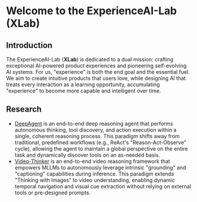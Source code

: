 # Welcome to the ExperienceAI-Lab (XLab)

## Introduction
The ExperienceAI-Lab (**XLab**) is dedicated to a dual mission: crafting exceptional AI-powered product experiences and pioneering self-evolving AI systems. For us, "experience" is both the end goal and the essential fuel. We aim to create intuitive products that users love, while designing AI that treats every interaction as a learning opportunity, accumulating "experience" to become more capable and intelligent over time.

## Research
- [DeepAgent](https://github.com/ExperienceAI-Lab/DeepAgent) is an end-to-end deep reasoning agent that performs autonomous thinking, tool discovery, and action execution within a single, coherent reasoning process. This paradigm shifts away from traditional, predefined workflows (e.g., ReAct's "Reason-Act-Observe" cycle), allowing the agent to maintain a global perspective on the entire task and dynamically discover tools on an as-needed basis.
- [Video-Thinker](https://github.com/ExperienceAI-Lab/Video-Thinker) is an end-to-end video reasoning framework that empowers MLLMs to autonomously leverage intrinsic "grounding" and "captioning" capabilities during inference. This paradigm extends "Thinking with Images" to video understanding, enabling dynamic temporal navigation and visual cue extraction without relying on external tools or pre-designed prompts. 
